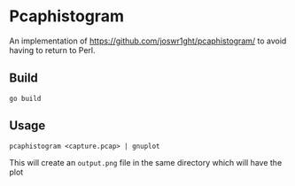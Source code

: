 # Pcaphistogram

An implementation of https://github.com/joswr1ght/pcaphistogram/ to avoid having to return to Perl.

## Build

```
go build
```

## Usage

```
pcaphistogram <capture.pcap> | gnuplot
```

This will create an `output.png` file in the same directory which will have the
plot
